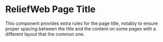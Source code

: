 ReliefWeb Page Title
====================

This component provides extra rules for the page title, notably to ensure proper spacing between the title and the content on some pages with a different layout that the common one.
